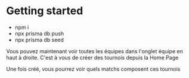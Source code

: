 # Getting started

- npm i
- npx prisma db push
- npx prisma db seed

Vous pouvez maintenant voir toutes les équipes dans l'onglet équipe en haut à droite.
C'est à vous de créer des tournois depuis la Home Page

Une fois créé, vous pourrez voir quels matchs composent ces tournois
